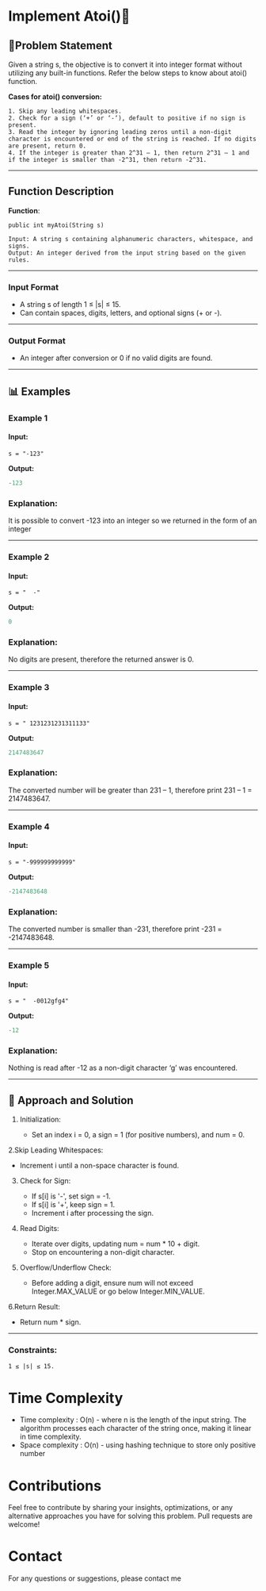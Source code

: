 # Implement Atoi()🔢

## 📜Problem Statement

Given a string s, the objective is to convert it into integer format without utilizing any built-in functions. Refer the below steps to know about atoi() function.

**Cases for atoi() conversion:**

    1. Skip any leading whitespaces.
    2. Check for a sign (‘+’ or ‘-‘), default to positive if no sign is present.
    3. Read the integer by ignoring leading zeros until a non-digit character is encountered or end of the string is reached. If no digits are present, return 0.
    4. If the integer is greater than 2^31 – 1, then return 2^31 – 1 and if the integer is smaller than -2^31, then return -2^31.

---

## Function Description

**Function**:

```
public int myAtoi(String s)

Input: A string s containing alphanumeric characters, whitespace, and signs.
Output: An integer derived from the input string based on the given rules.
```

---

### **Input Format**

- A string s of length 1 ≤ |s| ≤ 15.
- Can contain spaces, digits, letters, and optional signs (+ or -).

---

### **Output Format**

- An integer after conversion or 0 if no valid digits are found.

---

## 📊 Examples

### Example 1

#### Input:

```
s = "-123"

```

**Output:**

```java
-123
```

### Explanation:

It is possible to convert -123 into an integer so we returned in the form of an integer

---

### Example 2

#### Input:

```
s = "  -"

```

**Output:**

```java
0
```

### Explanation:

No digits are present, therefore the returned answer is 0.

---

### Example 3

#### Input:

```
s = " 1231231231311133"

```

**Output:**

```java
2147483647
```

### Explanation:

The converted number will be greater than 231 – 1, therefore print 231 – 1 = 2147483647.

---

### Example 4

#### Input:

```
s = "-999999999999"
```

**Output:**

```java
-2147483648
```

### Explanation:

The converted number is smaller than -231, therefore print -231 = -2147483648.

---

### Example 5

#### Input:

```
s = "  -0012gfg4"
```

**Output:**

```java
-12
```

### Explanation:

Nothing is read after -12 as a non-digit character ‘g’ was encountered.

---

## 🧠 Approach and Solution

1. Initialization:

   - Set an index i = 0, a sign = 1 (for positive numbers), and num = 0.

2.Skip Leading Whitespaces:

- Increment i until a non-space character is found.

3. Check for Sign:

   - If s[i] is '-', set sign = -1.
   - If s[i] is '+', keep sign = 1.
   - Increment i after processing the sign.

4. Read Digits:

   - Iterate over digits, updating num = num \* 10 + digit.
   - Stop on encountering a non-digit character.

5. Overflow/Underflow Check:

   - Before adding a digit, ensure num will not exceed Integer.MAX_VALUE or go below Integer.MIN_VALUE.

6.Return Result:

- Return num \* sign.

---

### Constraints:

```
1 ≤ |s| ≤ 15.
```

# Time Complexity

- Time complexity : O(n) - where n is the length of the input string. The algorithm processes each character of the string once, making it linear in time complexity.
- Space complexity : O(n) - using hashing technique to store only positive number

# Contributions

Feel free to contribute by sharing your insights, optimizations, or any alternative approaches you have for solving this problem. Pull requests are welcome!

# Contact

For any questions or suggestions, please contact me
